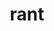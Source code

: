 ---
category: 4-letters
denotation: null
name: rant
reference_link: https://www.etymonline.com/word/rant
root_language: null
root_name: null
title: rant
type: free
word_sums:
- respelling: rant
  sum: 'Rant + '
---